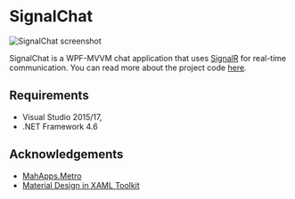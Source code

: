 # SignalChat

![SignalChat screenshot](https://www.codeproject.com/KB/WPF/1181555/Screenshot.png)

SignalChat is a WPF-MVVM chat application that uses [SignalR](https://docs.microsoft.com/en-us/aspnet/signalr/overview/getting-started/introduction-to-signalr) for real-time communication. You can read more about the project code [here](https://www.codeproject.com/Articles/1181555/SignalChat-WPF-SignalR-Chat-Application).
## Requirements
- Visual Studio 2015/17,
- .NET Framework 4.6

## Acknowledgements
- [MahApps.Metro](https://github.com/MahApps/MahApps.Metro)
- [Material Design in XAML Toolkit](https://github.com/ButchersBoy/MaterialDesignInXamlToolkit)
